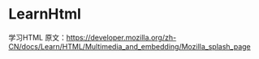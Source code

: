 # LearnHtml

学习HTML
原文：https://developer.mozilla.org/zh-CN/docs/Learn/HTML/Multimedia_and_embedding/Mozilla_splash_page
